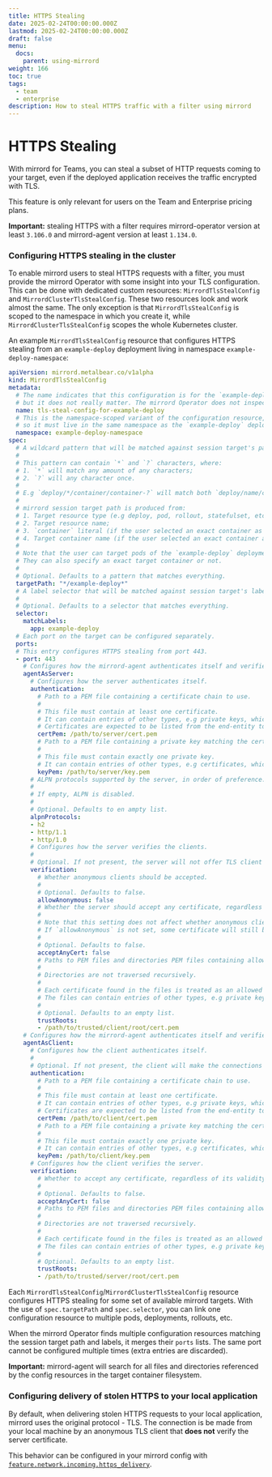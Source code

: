```yaml
---
title: HTTPS Stealing
date: 2025-02-24T00:00:00.000Z
lastmod: 2025-02-24T00:00:00.000Z
draft: false
menu:
  docs:
    parent: using-mirrord
weight: 166
toc: true
tags:
  - team
  - enterprise
description: How to steal HTTPS traffic with a filter using mirrord
---
```


# HTTPS Stealing

With mirrord for Teams, you can steal a subset of HTTP requests coming to your target, even if the deployed application receives the traffic encrypted with TLS.

This feature is only relevant for users on the Team and Enterprise pricing plans.

**Important:** stealing HTTPS with a filter requires mirrord-operator version at least `3.106.0` and mirrord-agent version at least `1.134.0`.

### Configuring HTTPS stealing in the cluster

To enable mirrord users to steal HTTPS requests with a filter, you must provide the mirrord Operator with some insight into your TLS configuration. This can be done with dedicated custom resources: `MirrordTlsStealConfig` and `MirrordClusterTlsStealConfig`. These two resources look and work almost the same. The only exception is that `MirrordTlsStealConfig` is scoped to the namespace in which you create it, while `MirrordClusterTlsStealConfig` scopes the whole Kubernetes cluster.

An example `MirrordTlsStealConfig` resource that configures HTTPS stealing from an `example-deploy` deployment living in namespace `example-deploy-namespace`:

```yaml
apiVersion: mirrord.metalbear.co/v1alpha
kind: MirrordTlsStealConfig
metadata:
  # The name indicates that this configuration is for the `example-deploy` deployment,
  # but it does not really matter. The mirrord Operator does not inspect config resources' names. 
  name: tls-steal-config-for-example-deploy
  # This is the namespace-scoped variant of the configuration resource,
  # so it must live in the same namespace as the `example-deploy` deployment.
  namespace: example-deploy-namespace
spec:
  # A wildcard pattern that will be matched against session target's path.
  #
  # This pattern can contain `*` and `?` characters, where:
  # 1. `*` will match any amount of any characters;
  # 2. `?` will any character once.
  #
  # E.g `deploy/*/container/container-?` will match both `deploy/name/container/container-1` and `deploy/another-name/container/container-2`.
  #
  # mirrord session target path is produced from:
  # 1. Target resource type (e.g deploy, pod, rollout, statefulset, etc.);
  # 2. Target resource name;
  # 3. `container` literal (if the user selected an exact container as the target);
  # 4. Target container name (if the user selected an exact container as the target).
  #
  # Note that the user can target pods of the `example-deploy` deployment either indirectly, by targeting the deployment, or directly.
  # They can also specify an exact target container or not.
  #
  # Optional. Defaults to a pattern that matches everything.
  targetPath: "*/example-deploy*"
  # A label selector that will be matched against session target's labels.
  #
  # Optional. Defaults to a selector that matches everything.
  selector:
    matchLabels:
      app: example-deploy
  # Each port on the target can be configured separately.
  ports:
  # This entry configures HTTPS stealing from port 443.
  - port: 443
    # Configures how the mirrord-agent authenticates itself and verifies the clients (original request senders) when acting as a TLS server.
    agentAsServer:
      # Configures how the server authenticates itself.
      authentication:
        # Path to a PEM file containing a certificate chain to use.
        #
        # This file must contain at least one certificate.
        # It can contain entries of other types, e.g private keys, which are ignored.
        # Certificates are expected to be listed from the end-entity to the root.
        certPem: /path/to/server/cert.pem
        # Path to a PEM file containing a private key matching the certificate chain from `certPem`.
        #
        # This file must contain exactly one private key.
        # It can contain entries of other types, e.g certificates, which are ignored.
        keyPem: /path/to/server/key.pem
      # ALPN protocols supported by the server, in order of preference.
      #
      # If empty, ALPN is disabled.
      #
      # Optional. Defaults to en ampty list.
      alpnProtocols:
      - h2
      - http/1.1
      - http/1.0
      # Configures how the server verifies the clients.
      #
      # Optional. If not present, the server will not offer TLS client authentication at all.
      verification:
        # Whether anonymous clients should be accepted.
        #
        # Optional. Defaults to false.
        allowAnonymous: false
        # Whether the server should accept any certificate, regardless of its validity and who signed it.
        #
        # Note that this setting does not affect whether anonymous clients are accepted or not.
        # If `allowAnonymous` is not set, some certificate will still be required.
        #
        # Optional. Defaults to false.
        acceptAnyCert: false
        # Paths to PEM files and directories PEM files containing allowed root certificates.
        #
        # Directories are not traversed recursively.
        #
        # Each certificate found in the files is treated as an allowed root.
        # The files can contain entries of other types, e.g private keys, which are ignored.
        #
        # Optional. Defaults to an empty list.
        trustRoots:
        - /path/to/trusted/client/root/cert.pem
    # Configures how the mirrord-agent authenticates itself and verifies the server (original request destination) when acting as a TLS client.
    agentAsClient:
      # Configures how the client authenticates itself.
      #
      # Optional. If not present, the client will make the connections anonymously.
      authentication:
        # Path to a PEM file containing a certificate chain to use.
        #
        # This file must contain at least one certificate.
        # It can contain entries of other types, e.g private keys, which are ignored.
        # Certificates are expected to be listed from the end-entity to the root.
        certPem: /path/to/client/cert.pem
        # Path to a PEM file containing a private key matching the certificate chain from `certPem`.
        #
        # This file must contain exactly one private key.
        # It can contain entries of other types, e.g certificates, which are ignored.
        keyPem: /path/to/client/key.pem
      # Configures how the client verifies the server.
      verification:
        # Whether to accept any certificate, regardless of its validity and who signed it.
        #
        # Optional. Defaults to false.
        acceptAnyCert: false
        # Paths to PEM files and directories PEM files containing allowed root certificates.
        #
        # Directories are not traversed recursively.
        #
        # Each certificate found in the files is treated as an allowed root.
        # The files can contain entries of other types, e.g private keys, which are ignored.
        #
        # Optional. Defaults to an empty list.
        trustRoots:
        - /path/to/trusted/server/root/cert.pem
```

Each `MirrordTlsStealConfig`/`MirrordClusterTlsStealConfig` resource configures HTTPS stealing for some set of available mirrord targets. With the use of `spec.targetPath` and `spec.selector`, you can link one configuration resource to multiple pods, deployments, rollouts, etc.

When the mirrord Operator finds multiple configuration resources matching the session target path and labels, it merges their `ports` lists. The same port cannot be configured multiple times (extra entries are discarded).

**Important:** mirrord-agent will search for all files and directories referenced by the config resources in the target container filesystem.

### Configuring delivery of stolen HTTPS to your local application

By default, when delivering stolen HTTPS requests to your local application, mirrord uses the original protocol - TLS. The connection is be made from your local machine by an anonymous TLS client that **does not** verify the server certificate.

This behavior can be configured in your mirrord config with [`feature.network.incoming.https_delivery`](https://github.com/RinkiyaKeDad/gitbook-mirrord-docs/blob/main/reference/configuration/README.md#feature-network-incoming-https_delivery).
